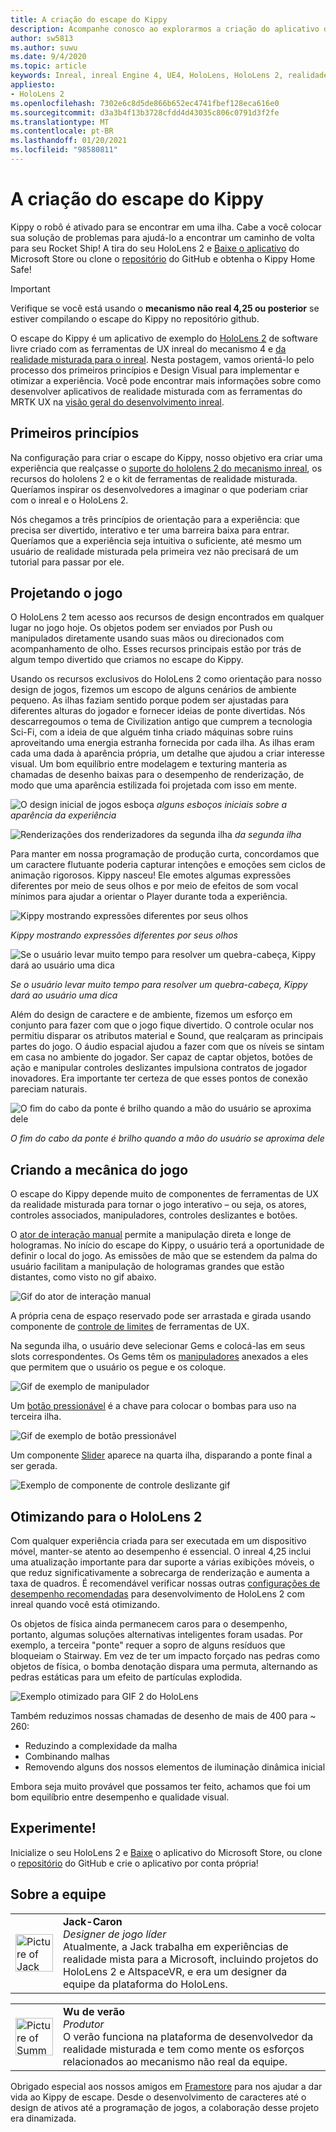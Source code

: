 ```yaml
---
title: A criação do escape do Kippy
description: Acompanhe conosco ao explorarmos a criação do aplicativo de realidade misturada de escape do Kippy para o HoloLens 2 em um mecanismo inreal.
author: sw5813
ms.author: suwu
ms.date: 9/4/2020
ms.topic: article
keywords: Inreal, inreal Engine 4, UE4, HoloLens, HoloLens 2, realidade misturada, implantar em dispositivo, PC, documentação, headset de realidade misturada, headset de realidade mista do Windows, headset da realidade virtual
appliesto:
- HoloLens 2
ms.openlocfilehash: 7302e6c8d5de866b652ec4741fbef128eca616e0
ms.sourcegitcommit: d3a3b4f13b3728cfdd4d43035c806c0791d3f2fe
ms.translationtype: MT
ms.contentlocale: pt-BR
ms.lasthandoff: 01/20/2021
ms.locfileid: "98580811"
---
```

# <a name="the-making-of-kippys-escape"></a>A criação do escape do Kippy

Kippy o robô é ativado para se encontrar em uma ilha. Cabe a você colocar sua solução de problemas para ajudá-lo a encontrar um caminho de volta para seu Rocket Ship! A tira do seu HoloLens 2 e [Baixe o aplicativo](https://www.microsoft.com/p/kippys-escape/9nbd7gl86vkd) do Microsoft Store ou clone o [repositório](https://github.com/microsoft/MixedReality-Unreal-KippysEscape) do GitHub e obtenha o Kippy Home Safe!  

> [!IMPORTANT]
> Verifique se você está usando o **mecanismo não real 4,25 ou posterior** se estiver compilando o escape do Kippy no repositório github.

O escape do Kippy é um aplicativo de exemplo do [HoloLens 2](/hololens/hololens2-hardware) de software livre criado com as ferramentas de UX inreal do mecanismo 4 e [da realidade misturada para o inreal](https://github.com/microsoft/MixedReality-UXTools-Unreal). Nesta postagem, vamos orientá-lo pelo processo dos primeiros princípios e Design Visual para implementar e otimizar a experiência. Você pode encontrar mais informações sobre como desenvolver aplicativos de realidade misturada com as ferramentas do MRTK UX na [visão geral do desenvolvimento inreal](unreal-development-overview.md).

## <a name="first-principles"></a>Primeiros princípios 

Na configuração para criar o escape do Kippy, nosso objetivo era criar uma experiência que realçasse o [suporte do hololens 2 do mecanismo inreal](https://docs.unrealengine.com/Platforms/AR/HoloLens2/index.html), os recursos do hololens 2 e o kit de ferramentas de realidade misturada. Queríamos inspirar os desenvolvedores a imaginar o que poderiam criar com o inreal e o HoloLens 2.  

Nós chegamos a três princípios de orientação para a experiência: que precisa ser divertido, interativo e ter uma barreira baixa para entrar. Queríamos que a experiência seja intuitiva o suficiente, até mesmo um usuário de realidade misturada pela primeira vez não precisará de um tutorial para passar por ele.  

## <a name="designing-the-game"></a>Projetando o jogo 

O HoloLens 2 tem acesso aos recursos de design encontrados em qualquer lugar no jogo hoje. Os objetos podem ser enviados por Push ou manipulados diretamente usando suas mãos ou direcionados com acompanhamento de olho. Esses recursos principais estão por trás de algum tempo divertido que criamos no escape do Kippy.  

Usando os recursos exclusivos do HoloLens 2 como orientação para nosso design de jogos, fizemos um escopo de alguns cenários de ambiente pequeno. As ilhas faziam sentido porque podem ser ajustadas para diferentes alturas do jogador e fornecer ideias de ponte divertidas. Nós descarregoumos o tema de Civilization antigo que cumprem a tecnologia Sci-Fi, com a ideia de que alguém tinha criado máquinas sobre ruins aproveitando uma energia estranha fornecida por cada ilha. As ilhas eram cada uma dada à aparência própria, um detalhe que ajudou a criar interesse visual. Um bom equilíbrio entre modelagem e texturing manteria as chamadas de desenho baixas para o desempenho de renderização, de modo que uma aparência estilizada foi projetada com isso em mente. 

![O design inicial de jogos esboça ](images/kippys-escape/kippys-escape-img-01.png)
 *alguns esboços iniciais sobre a aparência da experiência*

![Renderizações dos renderizadores da segunda ilha ](images/kippys-escape/kippys-escape-img-02.png)
 *da segunda ilha*

Para manter em nossa programação de produção curta, concordamos que um caractere flutuante poderia capturar intenções e emoções sem ciclos de animação rigorosos. Kippy nasceu! Ele emotes algumas expressões diferentes por meio de seus olhos e por meio de efeitos de som vocal mínimos para ajudar a orientar o Player durante toda a experiência. 

![Kippy mostrando expressões diferentes por seus olhos](images/kippys-escape/kippys-escape-img-03.gif)

*Kippy mostrando expressões diferentes por seus olhos*

![Se o usuário levar muito tempo para resolver um quebra-cabeça, Kippy dará ao usuário uma dica](images/kippys-escape/kippys-escape-img-04.gif)

*Se o usuário levar muito tempo para resolver um quebra-cabeça, Kippy dará ao usuário uma dica*

Além do design de caractere e de ambiente, fizemos um esforço em conjunto para fazer com que o jogo fique divertido. O controle ocular nos permitiu disparar os atributos material e Sound, que realçaram as principais partes do jogo. O áudio espacial ajudou a fazer com que os níveis se sintam em casa no ambiente do jogador. Ser capaz de captar objetos, botões de ação e manipular controles deslizantes impulsiona contratos de jogador inovadores. Era importante ter certeza de que esses pontos de conexão pareciam naturais. 

![O fim do cabo da ponte é brilho quando a mão do usuário se aproxima dele](images/kippys-escape/kippys-escape-img-05.gif)

*O fim do cabo da ponte é brilho quando a mão do usuário se aproxima dele*

## <a name="building-the-game-mechanics"></a>Criando a mecânica do jogo 

O escape do Kippy depende muito de componentes de ferramentas de UX da realidade misturada para tornar o jogo interativo – ou seja, os atores, controles associados, manipuladores, controles deslizantes e botões.   

O [ator de interação manual](https://microsoft.github.io/MixedReality-UXTools-Unreal/version/public/0.9.x/Docs/HandInteraction.html) permite a manipulação direta e longe de hologramas. No início do escape do Kippy, o usuário terá a oportunidade de definir o local do jogo. As emissões de mão que se estendem da palma do usuário facilitam a manipulação de hologramas grandes que estão distantes, como visto no gif abaixo.  

![Gif do ator de interação manual](images/kippys-escape/kippys-escape-img-06.gif)

A própria cena de espaço reservado pode ser arrastada e girada usando componente de [controle de limites](https://microsoft.github.io/MixedReality-UXTools-Unreal/version/public/0.9.x/Docs/BoundsControl.html) de ferramentas de UX.  

Na segunda ilha, o usuário deve selecionar Gems e colocá-las em seus slots correspondentes. Os Gems têm os [manipuladores](https://microsoft.github.io/MixedReality-UXTools-Unreal/version/public/0.9.x/Docs/Manipulator.html) anexados a eles que permitem que o usuário os pegue e os coloque. 

![Gif de exemplo de manipulador](images/kippys-escape/kippys-escape-img-07.gif)

Um [botão pressionável](https://microsoft.github.io/MixedReality-UXTools-Unreal/version/public/0.9.x/Docs/PressableButton.html) é a chave para colocar o bombas para uso na terceira ilha.  

![Gif de exemplo de botão pressionável](images/kippys-escape/kippys-escape-img-08.gif)

Um componente [Slider](https://microsoft.github.io/MixedReality-UXTools-Unreal/version/public/0.9.x/Docs/PinchSlider.html) aparece na quarta ilha, disparando a ponte final a ser gerada.  

![Exemplo de componente de controle deslizante gif](images/kippys-escape/kippys-escape-img-09.gif) 

## <a name="optimizing-for-hololens-2"></a>Otimizando para o HoloLens 2 

Com qualquer experiência criada para ser executada em um dispositivo móvel, manter-se atento ao desempenho é essencial. O inreal 4,25 inclui uma atualização importante para dar suporte a várias exibições móveis, o que reduz significativamente a sobrecarga de renderização e aumenta a taxa de quadros. É recomendável verificar nossas outras [configurações de desempenho recomendadas](performance-recommendations-for-unreal.md) para desenvolvimento de HoloLens 2 com inreal quando você está otimizando.  

Os objetos de física ainda permanecem caros para o desempenho, portanto, algumas soluções alternativas inteligentes foram usadas. Por exemplo, a terceira "ponte" requer a sopro de alguns resíduos que bloqueiam o Stairway. Em vez de ter um impacto forçado nas pedras como objetos de física, o bomba denotação dispara uma permuta, alternando as pedras estáticas para um efeito de partículas explodida. 

![Exemplo otimizado para GIF 2 do HoloLens](images/kippys-escape/kippys-escape-img-10.gif) 

Também reduzimos nossas chamadas de desenho de mais de 400 para ~ 260: 
* Reduzindo a complexidade da malha
* Combinando malhas
* Removendo alguns dos nossos elementos de iluminação dinâmica inicial

Embora seja muito provável que possamos ter feito, achamos que foi um bom equilíbrio entre desempenho e qualidade visual.  

## <a name="try-it-out"></a>Experimente! 

Inicialize o seu HoloLens 2 e [Baixe](https://www.microsoft.com/p/kippys-escape/9nbd7gl86vkd) o aplicativo do Microsoft Store, ou clone o [repositório](https://github.com/microsoft/MixedReality-Unreal-KippysEscape) do GitHub e crie o aplicativo por conta própria!  

## <a name="about-the-team"></a>Sobre a equipe

<table style="border-collapse:collapse" padding-left="0px">
<tr>
<td style="border-style: none" width="60"><img alt="Picture of Jack Caron" width="60" height="60" src="images/kippys-escape/jack-caron.jpg"></td>
<td style="border-style: none"><b>Jack-Caron</b><br><i>Designer de jogo líder</i><br>Atualmente, a Jack trabalha em experiências de realidade mista para a Microsoft, incluindo projetos do HoloLens 2 e AltspaceVR, e era um designer da equipe da plataforma do HoloLens.</td>
</tr>
</table>

<table style="border-collapse:collapse" padding-left="0px">
<tr>
<td style="border-style: none" width="60"><img alt="Picture of Summer Wu" width="60" height="60" src="images/kippys-escape/summer-wu.jpg"></td>
<td style="border-style: none"><b>Wu de verão</b><br><i>Produtor</i><br>O verão funciona na plataforma de desenvolvedor da realidade misturada e tem como mente os esforços relacionados ao mecanismo não real da equipe.</td>
</tr>
</table>

Obrigado especial aos nossos amigos em [Framestore](https://www.framestore.com/) para nos ajudar a dar vida ao Kippy de escape. Desde o desenvolvimento de caracteres até o design de ativos até a programação de jogos, a colaboração desse projeto era dinamizada.